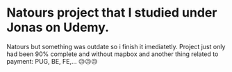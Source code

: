 # Natours project that I studied under Jonas on Udemy.

Natours but something was outdate so i finish it imediatetly. Project just only had been 90% complete and without mapbox and another thing related to payment: PUG, BE, FE,... 😥😥😥
